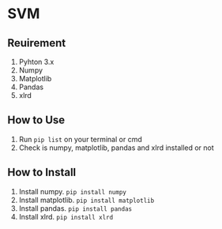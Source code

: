 # SVM
## Reuirement
1. Pyhton 3.x
2. Numpy
3. Matplotlib
4. Pandas
5. xlrd

## How to Use
1. Run ```pip list``` on your terminal or cmd
2. Check is numpy, matplotlib, pandas and xlrd installed or not

## How to Install
1. Install numpy. ```pip install numpy```
2. Install matplotlib. ```pip install matplotlib```
3. Install pandas. ```pip install pandas```
3. Install xlrd. ```pip install xlrd```